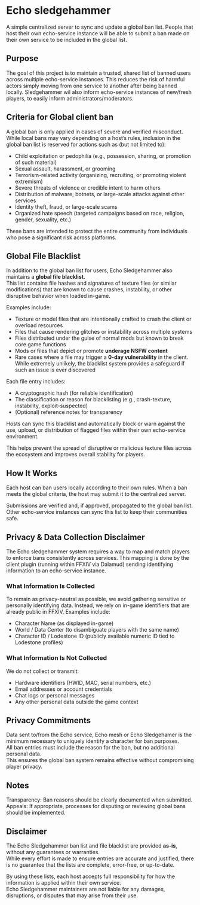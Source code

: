 # Echo sledgehammer

A simple centralized server to sync and update a global ban list.
People that host their own echo-service instance will be able to submit a ban made on their own service to be included in the global list.

## Purpose

The goal of this project is to maintain a trusted, shared list of banned users across multiple echo-service instances.
This reduces the risk of harmful actors simply moving from one service to another after being banned locally.
Sledgehammer wil also inform echo-service instances of new/fresh players, to easily inform administrators/moderators.

## Criteria for Global client ban

A global ban is only applied in cases of severe and verified misconduct.
While local bans may vary depending on a host’s rules, inclusion in the global ban list is reserved for actions such as (but not limited to):

- Child exploitation or pedophilia (e.g., possession, sharing, or promotion of such material)
- Sexual assault, harassment, or grooming
- Terrorism-related activity (organizing, recruiting, or promoting violent extremism)
- Severe threats of violence or credible intent to harm others
- Distribution of malware, botnets, or large-scale attacks against other services
- Identity theft, fraud, or large-scale scams
- Organized hate speech (targeted campaigns based on race, religion, gender, sexuality, etc.)

These bans are intended to protect the entire community from individuals who pose a significant risk across platforms.

## Global File Blacklist

In addition to the global ban list for users, Echo Sledgehammer also maintains a **global file blacklist**.  
This list contains file hashes and signatures of texture files (or similar modifications) that are known to cause crashes, instability, or other disruptive behavior when loaded in-game.  

Examples include:
- Texture or model files that are intentionally crafted to crash the client or overload resources  
- Files that cause rendering glitches or instability across multiple systems  
- Files distributed under the guise of normal mods but known to break core game functions  
- Mods or files that depict or promote **underage NSFW content**  
- Rare cases where a file may trigger a **0-day vulnerability** in the client. While extremely unlikely, the blacklist system provides a safeguard if such an issue is ever discovered 

Each file entry includes:  
- A cryptographic hash (for reliable identification)  
- The classification or reason for blacklisting (e.g., crash-texture, instability, exploit-suspected)  
- (Optional) reference notes for transparency  

Hosts can sync this blacklist and automatically block or warn against the use, upload, or distribution of flagged files within their own echo-service environment.  

This helps prevent the spread of disruptive or malicious texture files across the ecosystem and improves overall stability for players.  

## How It Works

Each host can ban users locally according to their own rules.
When a ban meets the global criteria, the host may submit it to the centralized server.

Submissions are verified and, if approved, propagated to the global ban list.
Other echo-service instances can sync this list to keep their communities safe.

## Privacy & Data Collection Disclaimer

The Echo sledgehammer system requires a way to map and match players to enforce bans consistently across services. This mapping is done by the client plugin (running within FFXIV via Dalamud) sending identifying information to an echo-service instance.

### What Information Is Collected

To remain as privacy-neutral as possible, we avoid gathering sensitive or personally identifying data. Instead, we rely on in-game identifiers that are already public in FFXIV. Examples include:
- Character Name (as displayed in-game)
- World / Data Center (to disambiguate players with the same name)
- Character ID / Lodestone ID (publicly available numeric ID tied to Lodestone profiles)

### What Information Is Not Collected

We do not collect or transmit:
- Hardware identifiers (HWID, MAC, serial numbers, etc.)
- Email addresses or account credentials
- Chat logs or personal messages
- Any other personal data outside the game context

## Privacy Commitments

Data sent to/from the Echo service, Echo mesh or Echo Sledgehamer is the minimum necessary to uniquely identify a character for ban purposes.<br/>
All ban entries must include the reason for the ban, but no additional personal data.<br/>
This ensures the global ban system remains effective without compromising player privacy.<br/>

## Notes
Transparency: Ban reasons should be clearly documented when submitted.<br/>
Appeals: If appropriate, processes for disputing or reviewing global bans should be implemented.<br/>

## Disclaimer

The Echo Sledgehammer ban list and file blacklist are provided **as-is**, without any guarantees or warranties.  
While every effort is made to ensure entries are accurate and justified, there is no guarantee that the lists are complete, error-free, or up-to-date.  

By using these lists, each host accepts full responsibility for how the information is applied within their own service.  
Echo Sledgehammer maintainers are not liable for any damages, disruptions, or disputes that may arise from their use.  


